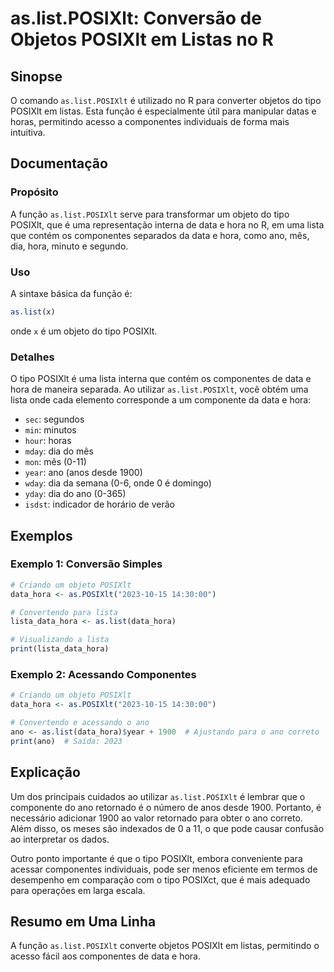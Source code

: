 <!--
Meta Description: # as.list.POSIXlt: Conversão de Objetos POSIXlt em Listas no R ## Sinopse O comando `as.list.POSIXlt` é utilizado no R para converter objetos do tipo ...
Meta Keywords: posixlt, list, ano, para, que
-->

# as.list.POSIXlt: Conversão de Objetos POSIXlt em Listas no R

## Sinopse
O comando `as.list.POSIXlt` é utilizado no R para converter objetos do tipo POSIXlt em listas. Esta função é especialmente útil para manipular datas e horas, permitindo acesso a componentes individuais de forma mais intuitiva.

## Documentação
### Propósito
A função `as.list.POSIXlt` serve para transformar um objeto do tipo POSIXlt, que é uma representação interna de data e hora no R, em uma lista que contém os componentes separados da data e hora, como ano, mês, dia, hora, minuto e segundo.

### Uso
A sintaxe básica da função é:

```R
as.list(x)
```

onde `x` é um objeto do tipo POSIXlt.

### Detalhes
O tipo POSIXlt é uma lista interna que contém os componentes de data e hora de maneira separada. Ao utilizar `as.list.POSIXlt`, você obtém uma lista onde cada elemento corresponde a um componente da data e hora:

- `sec`: segundos
- `min`: minutos
- `hour`: horas
- `mday`: dia do mês
- `mon`: mês (0-11)
- `year`: ano (anos desde 1900)
- `wday`: dia da semana (0-6, onde 0 é domingo)
- `yday`: dia do ano (0-365)
- `isdst`: indicador de horário de verão

## Exemplos
### Exemplo 1: Conversão Simples
```R
# Criando um objeto POSIXlt
data_hora <- as.POSIXlt("2023-10-15 14:30:00")

# Convertendo para lista
lista_data_hora <- as.list(data_hora)

# Visualizando a lista
print(lista_data_hora)
```

### Exemplo 2: Acessando Componentes
```R
# Criando um objeto POSIXlt
data_hora <- as.POSIXlt("2023-10-15 14:30:00")

# Convertendo e acessando o ano
ano <- as.list(data_hora)$year + 1900  # Ajustando para o ano correto
print(ano)  # Saída: 2023
```

## Explicação
Um dos principais cuidados ao utilizar `as.list.POSIXlt` é lembrar que o componente do ano retornado é o número de anos desde 1900. Portanto, é necessário adicionar 1900 ao valor retornado para obter o ano correto. Além disso, os meses são indexados de 0 a 11, o que pode causar confusão ao interpretar os dados.

Outro ponto importante é que o tipo POSIXlt, embora conveniente para acessar componentes individuais, pode ser menos eficiente em termos de desempenho em comparação com o tipo POSIXct, que é mais adequado para operações em larga escala.

## Resumo em Uma Linha
A função `as.list.POSIXlt` converte objetos POSIXlt em listas, permitindo o acesso fácil aos componentes de data e hora.
